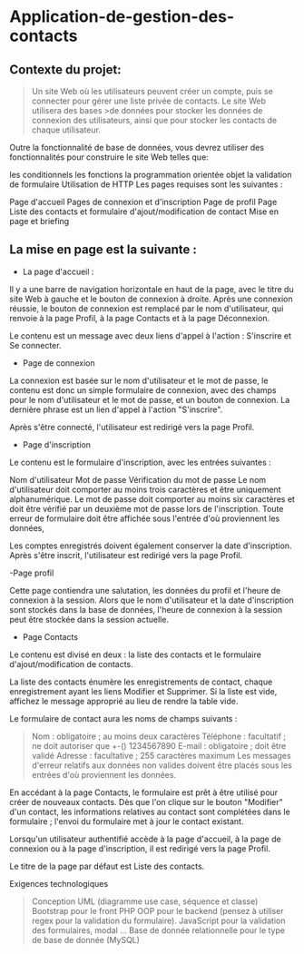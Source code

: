 # Application-de-gestion-des-contacts
  ## Contexte du projet:
>Un site Web où les utilisateurs peuvent créer un compte, puis se connecter pour gérer une liste privée de contacts. Le site Web utilisera des bases >de données pour stocker les données de connexion des utilisateurs, ainsi que pour stocker les contacts de chaque utilisateur.

Outre la fonctionnalité de base de données, vous devrez utiliser des fonctionnalités pour construire le site Web telles que:

les conditionnels
les fonctions
la programmation orientée objet
la validation de formulaire
Utilisation de HTTP
Les pages requises sont les suivantes :

Page d'accueil
Pages de connexion et d'inscription
Page de profil
Page Liste des contacts et formulaire d'ajout/modification de contact
Mise en page et briefing

## La mise en page est la suivante :

- La page d'accueil :

Il y a une barre de navigation horizontale en haut de la page, avec le titre du site Web à gauche et le bouton de connexion à droite. Après une connexion réussie, le bouton de connexion est remplacé par le nom d'utilisateur, qui renvoie à la page Profil, à la page Contacts et à la page Déconnexion.

Le contenu est un message avec deux liens d'appel à l'action : S'inscrire et Se connecter.

- Page de connexion

La connexion est basée sur le nom d'utilisateur et le mot de passe, le contenu est donc un simple formulaire de connexion, avec des champs pour le nom d'utilisateur et le mot de passe, et un bouton de connexion. La dernière phrase est un lien d'appel à l'action "S'inscrire".

Après s'être connecté, l'utilisateur est redirigé vers la page Profil.

- Page d'inscription

Le contenu est le formulaire d'inscription, avec les entrées suivantes :

Nom d'utilisateur
Mot de passe
Vérification du mot de passe
Le nom d'utilisateur doit comporter au moins trois caractères et être uniquement alphanumérique. Le mot de passe doit comporter au moins six caractères et doit être vérifié par un deuxième mot de passe lors de l'inscription. Toute erreur de formulaire doit être affichée sous l'entrée d'où proviennent les données,

Les comptes enregistrés doivent également conserver la date d'inscription. Après s'être inscrit, l'utilisateur est redirigé vers la page Profil.

-Page profil

Cette page contiendra une salutation, les données du profil et l'heure de connexion à la session. Alors que le nom d'utilisateur et la date d'inscription sont stockés dans la base de données, l'heure de connexion à la session peut être stockée dans la session actuelle.

- Page Contacts

Le contenu est divisé en deux : la liste des contacts et le formulaire d'ajout/modification de contacts.

La liste des contacts énumère les enregistrements de contact, chaque enregistrement ayant les liens Modifier et Supprimer. Si la liste est vide, affichez le message approprié au lieu de rendre la table vide.

Le formulaire de contact aura les noms de champs suivants :

>Nom : obligatoire ; au moins deux caractères
>Téléphone : facultatif ; ne doit autoriser que +-() 1234567890
>E-mail : obligatoire ; doit être validé
>Adresse : facultative ; 255 caractères maximum
>Les messages d'erreur relatifs aux données non valides doivent être placés sous les entrées d'où proviennent les données.

En accédant à la page Contacts, le formulaire est prêt à être utilisé pour créer de nouveaux contacts. Dès que l'on clique sur le bouton "Modifier" d'un contact, les informations relatives au contact sont complétées dans le formulaire ; l'envoi du formulaire met à jour le contact existant.

Lorsqu'un utilisateur authentifié accède à la page d'accueil, à la page de connexion ou à la page d'inscription, il est redirigé vers la page Profil.

Le titre de la page par défaut est Liste des contacts.

Exigences technologiques

>Conception UML (diagramme use case, séquence et classe)
>Bootstrap pour le front
>PHP OOP pour le backend (pensez à utiliser regex pour la validation du formulaire).
>JavaScript pour la validation des formulaires, modal ...
>Base de donnée relationnelle pour le type de base de donnée (MySQL)
